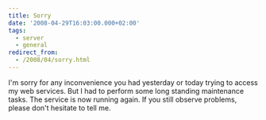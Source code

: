 ```yaml
---
title: Sorry
date: '2008-04-29T16:03:00.000+02:00'
tags:
  - server
  - general
redirect_from:
  - /2008/04/sorry.html
---
```


I'm sorry for any inconvenience you had yesterday or today trying to access my
web services. But I had to perform some long standing maintenance tasks. The
service is now running again. If you still observe problems, please don't
hesitate to tell me.

<!-- vim: set tw=79 ts=2 sw=2 ai si et: -->
